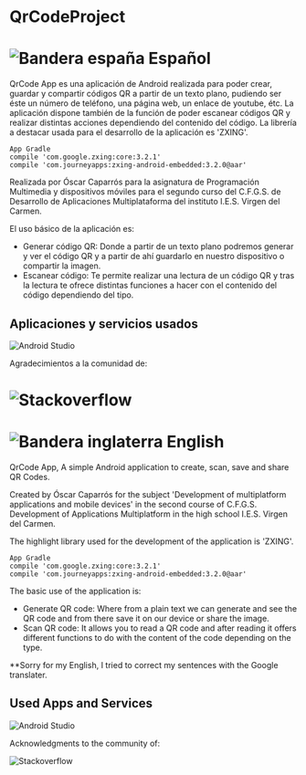 # QrCodeProject

![Bandera españa](http://www.stiftsgymnasium-melk.org/nawi/Physik/Team-Physik/files/stacks-image-3e7032f.png) Español 
==================

QrCode App es una aplicación de Android realizada para poder crear, guardar y compartir códigos QR a partir de un texto plano, pudiendo ser éste un número de teléfono, una página web, un enlace de youtube, étc.
La aplicación dispone también de la función de poder escanear códigos QR y realizar distintas acciones dependiendo del contenido del código.
La librería a destacar usada para el desarrollo de la aplicación es 'ZXING'.

```android
App Gradle
compile 'com.google.zxing:core:3.2.1'
compile 'com.journeyapps:zxing-android-embedded:3.2.0@aar'
```

Realizada por Óscar Caparrós para la asignatura de Programación Multimedia y dispositivos móviles para el segundo curso del C.F.G.S. de Desarrollo de  Aplicaciones Multiplataforma del instituto I.E.S. Virgen del Carmen.
 
 El uso básico de la aplicación es:

 - Generar código QR: Donde a partir de un texto plano podremos generar y ver el código QR y a partir de ahí guardarlo en nuestro dispositivo o compartir la imagen.
 - Escanear código: Te permite realizar una lectura de un código QR y tras la lectura te ofrece distintas funciones a hacer con el contenido del código dependiendo del tipo.
 
 Aplicaciones y servicios usados
 -------------------------------------------
 ![Android Studio](https://3.bp.blogspot.com/-BVQ36vhFc0I/VsOpgnJmD-I/AAAAAAAAAFk/Z4BOOKmbxJ4/s1600/banner.PNG) 
 
 Agradecimientos a la comunidad de:
 
 ![Stackoverflow](https://upload.wikimedia.org/wikipedia/ro/f/f7/Stack_Overflow_logo.png) 
 ==================
 

![Bandera inglaterra](http://www.jabarprov.go.id/assets_front/images/english.png) English
==================


QrCode App, A simple Android application to create, scan, save and share QR Codes.

Created by Óscar Caparrós for the subject 'Development of multiplatform applications and mobile devices' in the second course of C.F.G.S. Development of Applications Multiplatform in the high school I.E.S. Virgen del Carmen.

The highlight library used for the development of the application is 'ZXING'.
```android
App Gradle
compile 'com.google.zxing:core:3.2.1'
compile 'com.journeyapps:zxing-android-embedded:3.2.0@aar'
```
 
 The basic use of the application is:
 
 - Generate QR code: Where from a plain text we can generate and see the QR code and from there save it on our device or share the image.
 - Scan QR code: It allows you to read a QR code and after reading it offers different functions to do with the content of the code depending on the type.
 

 
 **Sorry for my English, I tried to correct my sentences with the Google translater.
 
  Used Apps and Services
 -------------------------------------------
 ![Android Studio](https://3.bp.blogspot.com/-BVQ36vhFc0I/VsOpgnJmD-I/AAAAAAAAAFk/Z4BOOKmbxJ4/s1600/banner.PNG) 

 
Acknowledgments to the community of:
 
 ![Stackoverflow](https://upload.wikimedia.org/wikipedia/ro/f/f7/Stack_Overflow_logo.png)
